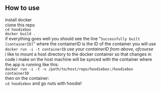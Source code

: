 ## How to use  
install docker  
clone this repo  
`cd hoodiebox`  
`docker build .`  
if everything goes well you should see the line "`Successfully built [containerID]`" where the containerID is the ID of the container you will use  
`docker run -i -t containerID` *use your containerID from above, ofcourse*  
i like to mount a host directory to the docker container so that changes in code i make on the host machine will be synced with the container where the app is running like this:  
`docker run -i -t -v /path/to/host/repo/hoodiebox:/hoodiebox containerID`  
then on the container:  
`cd hoodiebox` and go nuts with hoodie!